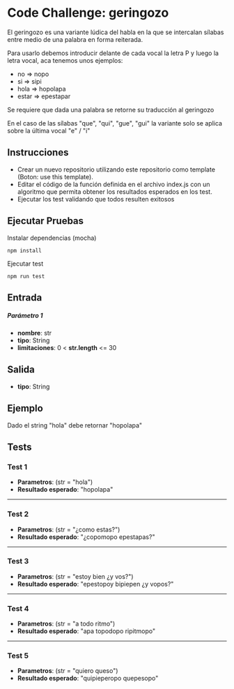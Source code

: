 # Code Challenge: geringozo

El geringozo es una variante lúdica del habla en la que se intercalan sílabas entre medio de una palabra en forma reiterada.

Para usarlo debemos introducir delante de cada vocal la letra P y luego la letra vocal, aca tenemos unos ejemplos:

- no => nopo  
- si => sipi  
- hola => hopolapa
- estar => epestapar  

Se requiere que dada una palabra se retorne su traducción al geringozo

En el caso de las sílabas "que", "qui", "gue", "gui" la variante solo se aplica sobre la última vocal "e" / "i"

## Instrucciones
- Crear un nuevo repositorio utilizando este repositorio como template (Boton: use this template).
- Editar el código de la función definida en el archivo index.js con un algoritmo que permita obtener los resultados esperados en los test.
- Ejecutar los test validando que todos resulten exitosos

## Ejecutar Pruebas

Instalar dependencias (mocha)
```
npm install
```

Ejecutar test
```
npm run test
```
## Entrada

##### Parámetro 1
- **nombre**: str
- **tipo**: String
- **limitaciones**: 0 < **str.length** <= 30

## Salida

- **tipo**: String

## Ejemplo
Dado el string "hola" debe retornar "hopolapa"

## Tests

### Test 1  

- **Parametros**: (str = "hola") 
- **Resultado esperado**: "hopolapa"
---
### Test 2  

- **Parametros**:  (str = "¿como estas?")  
- **Resultado esperado**: "¿copomopo epestapas?"
---
### Test 3  

- **Parametros**: (str = "estoy bien ¿y vos?")  
- **Resultado esperado**: "epestopoy bipiepen ¿y vopos?"
---
### Test 4 

- **Parametros**: (str = "a todo ritmo")  
- **Resultado esperado**: "apa topodopo ripitmopo"
---
### Test 5 

- **Parametros**: (str = "quiero queso")  
- **Resultado esperado**: "quipieperopo quepesopo"
